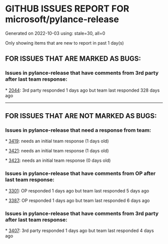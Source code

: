 
# GITHUB ISSUES REPORT FOR microsoft/pylance-release


Generated on 2022-10-03 using: stale=30, all=0


Only showing items that are new to report in past 1 day(s)


## FOR ISSUES THAT ARE MARKED AS BUGS:


### Issues in pylance-release that have comments from 3rd party after last team response:


\* [2044](https://github.com/microsoft/pylance-release/issues/2044 "intellisense cv2 (OpenCV-Python) does not work"): 3rd party responded 1 days ago but team last responded 328 days ago

---

## FOR ISSUES THAT ARE NOT MARKED AS BUGS:


### Issues in pylance-release that need a response from team:


\* [3419](https://github.com/microsoft/pylance-release/issues/3419 "Extension issue"): needs an initial team response (1 days old)

\* [3421](https://github.com/microsoft/pylance-release/issues/3421 "Pylance unable to detect venv modules"): needs an initial team response (1 days old)

\* [3423](https://github.com/microsoft/pylance-release/issues/3423 "Pylance does not pick up on PySide6 dependency"): needs an initial team response (0 days old)

### Issues in pylance-release that have comments from OP after last team response:


\* [3301](https://github.com/microsoft/pylance-release/issues/3301 "Unexpected behaviours with &quot;Expand Selection&quot;"): OP responded 1 days ago but team last responded 5 days ago

\* [3387](https://github.com/microsoft/pylance-release/issues/3387 "Pylance not recognizing Tensorflow submodules"): OP responded 1 days ago but team last responded 6 days ago

### Issues in pylance-release that have comments from 3rd party after last team response:


\* [3407](https://github.com/microsoft/pylance-release/issues/3407 "User documentation on import hook-based editable installs (PEP 660)"): 3rd party responded 1 days ago but team last responded 4 days ago
